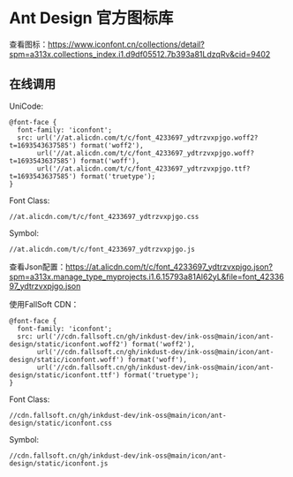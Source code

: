 # Ant Design 官方图标库
查看图标：https://www.iconfont.cn/collections/detail?spm=a313x.collections_index.i1.d9df05512.7b393a81LdzqRv&cid=9402

## 在线调用
UniCode:
```
@font-face {
  font-family: 'iconfont';
  src: url('//at.alicdn.com/t/c/font_4233697_ydtrzvxpjgo.woff2?t=1693543637585') format('woff2'),
       url('//at.alicdn.com/t/c/font_4233697_ydtrzvxpjgo.woff?t=1693543637585') format('woff'),
       url('//at.alicdn.com/t/c/font_4233697_ydtrzvxpjgo.ttf?t=1693543637585') format('truetype');
}
```

Font Class:
```
//at.alicdn.com/t/c/font_4233697_ydtrzvxpjgo.css
```

Symbol:
```
//at.alicdn.com/t/c/font_4233697_ydtrzvxpjgo.js
```
查看Json配置：https://at.alicdn.com/t/c/font_4233697_ydtrzvxpjgo.json?spm=a313x.manage_type_myprojects.i1.6.15793a81Al62yL&file=font_4233697_ydtrzvxpjgo.json

使用FallSoft CDN：
```
@font-face {
  font-family: 'iconfont';
  src: url('//cdn.fallsoft.cn/gh/inkdust-dev/ink-oss@main/icon/ant-design/static/iconfont.woff2') format('woff2'),
       url('//cdn.fallsoft.cn/gh/inkdust-dev/ink-oss@main/icon/ant-design/static/iconfont.woff') format('woff'),
       url('//cdn.fallsoft.cn/gh/inkdust-dev/ink-oss@main/icon/ant-design/static/iconfont.ttf') format('truetype');
}
```

Font Class:
```
//cdn.fallsoft.cn/gh/inkdust-dev/ink-oss@main/icon/ant-design/static/iconfont.css
```

Symbol:
```
//cdn.fallsoft.cn/gh/inkdust-dev/ink-oss@main/icon/ant-design/static/iconfont.js
```

